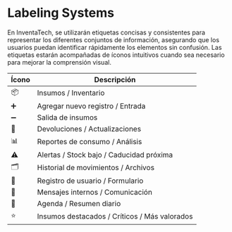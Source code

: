 # Labeling Systems

En InventaTech, se utilizarán etiquetas concisas y consistentes para representar los diferentes conjuntos de información, asegurando que los usuarios puedan identificar rápidamente los elementos sin confusión. Las etiquetas estarán acompañadas de íconos intuitivos cuando sea necesario para mejorar la comprensión visual.

| Ícono | Descripción |
|-------|-------------|
| 📦 | Insumos / Inventario |
| ➕ | Agregar nuevo registro / Entrada |
| ➖ | Salida de insumos |
| 🔄 | Devoluciones / Actualizaciones |
| 📊 | Reportes de consumo / Análisis |
| ⚠️ | Alertas / Stock bajo / Caducidad próxima |
| 🗂️ | Historial de movimientos / Archivos |
| 📝 | Registro de usuario / Formulario |
| 💬 | Mensajes internos / Comunicación |
| 📅 | Agenda / Resumen diario |
| ⭐ | Insumos destacados / Críticos / Más valorados |
